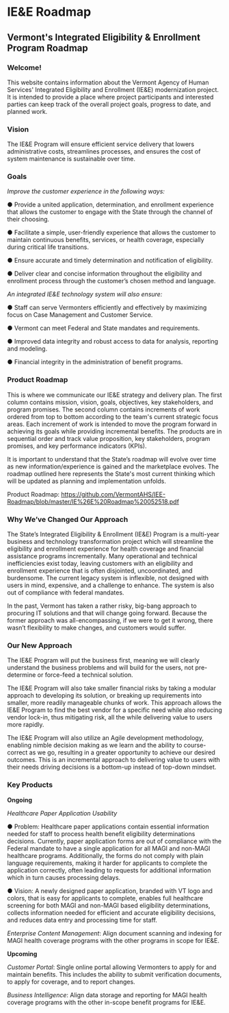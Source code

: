 # IE&E Roadmap
## Vermont's Integrated Eligibility &amp; Enrollment Program Roadmap

### Welcome!
This website contains information about the Vermont Agency of Human Services' Integrated Eligibility and Enrollment (IE&E) modernization project. It is intended to provide a place where project participants and interested parties can keep track of the overall project goals, progress to date, and planned work. 

### Vision
The IE&E Program will ensure efficient service delivery that lowers administrative costs, streamlines processes, and ensures the cost of system maintenance is sustainable over time. 

### Goals
*Improve the customer experience in the following ways:*

●	Provide a united application, determination, and enrollment experience that allows the customer to engage with the State through the channel of their choosing.

●	Facilitate a simple, user-friendly experience that allows the customer to maintain continuous benefits, services, or health coverage, especially during critical life transitions.

●	Ensure accurate and timely determination and notification of eligibility.

●	Deliver clear and concise information throughout the eligibility and enrollment process through the customer’s chosen method and language.


*An integrated IE&E technology system will also ensure:*

●	Staff can serve Vermonters efficiently and effectively by maximizing focus on Case Management and Customer Service.

●	Vermont can meet Federal and State mandates and requirements.

●	Improved data integrity and robust access to data for analysis, reporting and modeling.

●	Financial integrity in the administration of benefit programs.


### Product Roadmap
This is where we communicate our IE&E strategy and delivery plan.  The first column contains mission, vision, goals, objectives, key stakeholders, and program promises.  The second column contains increments of work ordered from top to bottom according to the team's current strategic focus areas.  Each increment of work is intended to move the program forward in achieving its goals while providing incremental benefits. The products are in sequential order and track value proposition, key stakeholders, program promises, and key performance indicators (KPIs).   

It is important to understand that the State’s roadmap will evolve over time as new information/experience is gained and the marketplace evolves. The roadmap outlined here represents the State's most current thinking which will be updated as planning and implementation unfolds.  

Product Roadmap: https://github.com/VermontAHS/IEE-Roadmap/blob/master/IE%26E%20Roadmap%20052518.pdf


### Why We’ve Changed Our Approach
The State’s Integrated Eligibility & Enrollment (IE&E) Program is a multi-year business and technology transformation project which will streamline the eligibility and enrollment experience for health coverage and financial assistance programs incrementally. Many operational and technical inefficiencies exist today, leaving customers with an eligibility and enrollment experience that is often disjointed, uncoordinated, and burdensome. The current legacy system is inflexible, not designed with users in mind, expensive, and a challenge to enhance. The system is also out of compliance with federal mandates.  

In the past, Vermont has taken a rather risky, big-bang approach to procuring IT solutions and that will change going forward. Because the former approach was all-encompassing, if we were to get it wrong, there wasn’t flexibility to make changes, and customers would suffer.


### Our New Approach
The IE&E Program will put the business first, meaning we will clearly understand the business problems and will build for the users, not pre-determine or force-feed a technical solution.  

The IE&E Program will also take smaller financial risks by taking a modular approach to developing its solution, or breaking up requirements into smaller, more readily manageable chunks of work. This approach allows the IE&E Program to find the best vendor for a specific need while also reducing vendor lock-in, thus mitigating risk, all the while delivering value to users more rapidly. 

The IE&E Program will also utilize an Agile development methodology, enabling nimble decision making as we learn and the ability to course-correct as we go, resulting in a greater opportunity to achieve our desired outcomes. This is an incremental approach to delivering value to users with their needs driving decisions is a bottom-up instead of top-down mindset. 


### Key Products  

**Ongoing** 

*Healthcare Paper Application Usability* 

●	Problem:  Healthcare paper applications contain essential information needed for staff to process health benefit eligibility determinations decisions. Currently, paper application forms are out of compliance with the Federal mandate to have a single application for all MAGI and non-MAGI healthcare programs. Additionally, the forms do not comply with plain language requirements, making it harder for applicants to complete the application correctly, often leading to requests for additional information which in turn causes processing delays. 

●	Vision:  A newly designed paper application, branded with VT logo and colors, that is easy for applicants to complete, enables full healthcare screening for both MAGI and non-MAGI based eligibility determinations, collects information needed for efficient and accurate eligibility decisions, and reduces data entry and processing time for staff.

*Enterprise Content Management*:
Align document scanning and indexing for MAGI health coverage programs with the other programs in scope for IE&E.

**Upcoming**

*Customer Portal*: Single online portal allowing Vermonters to apply for and maintain benefits. This includes the ability to submit verification documents, to apply for coverage, and to report changes.

*Business Intelligence*: Align data storage and reporting for MAGI health coverage programs with the other in-scope benefit programs for IE&E.




